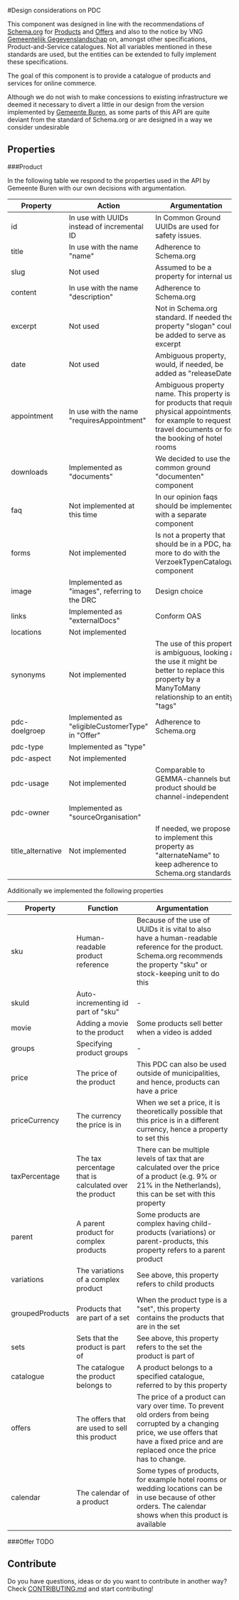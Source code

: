 #Design considerations on PDC

This component was designed in line with the recommendations of [Schema.org](https://schema.org) for [Products](https://schema.org/Product) and [Offers](https://schema.org/Offer) and also to the notice by VNG [Gemeentelijk Gegevenslandschap](https://www.gemmaonline.nl/images/gemmaonline/d/dc/GEMMA_Gegevenslandschap_-_PDC_UPL_Zaaktypen_verwerkingsregister_en_adm_handelingen_v1_0.pdf) on, amongst other specifications, Product-and-Service catalogues. Not all variables mentioned in these standards are used, but the entities can be extended to fully implement these specifications.

The goal of this component is to provide a catalogue of products and services for online commerce.

Although we do not wish to make concessions to existing infrastructure we deemed it necessary to divert a little in our design from the version implemented by [Gemeente Buren](https://pdc.buren.nl), as some parts of this API are quite deviant from the standard of Schema.org or are designed in a way we consider undesirable

Properties
----
###Product

In the following table we respond to the properties used in the API by Gemeente Buren with our own decisions with argumentation.

| Property          | Action                                           | Argumentation |
| ----------------- | ------------------------------------------------ | ------------- |
| id                | In use with UUIDs instead of incremental ID      | In Common Ground UUIDs are used for safety issues. |
| title             | In use with the name "name"                      | Adherence to Schema.org |
| slug              | Not used                                         | Assumed to be a property for internal use
| content           | In use with the name "description"               | Adherence to Schema.org|
| excerpt           | Not used                                         | Not in Schema.org standard. If needed the property "slogan" could be added to serve as excerpt |
| date              | Not used                                         | Ambiguous property, would, if needed, be added as "releaseDate"|
| appointment       | In use with the name "requiresAppointment"       | Ambiguous property name. This property is for products that require physical appointments, for example to request travel documents or for the booking of hotel rooms |
| downloads         | Implemented as "documents"                       | We decided to use the common ground "documenten" component |
| faq               | Not implemented at this time                     | In our opinion faqs should be implemented with a separate component |
| forms             | Not implemented                                  | Is not a property that should be in a PDC, has more to do with the VerzoekTypenCatalogus component |
| image             | Implemented as "images", referring to the DRC    | Design choice |
| links             | Implemented as "externalDocs"                    | Conform OAS |
| locations         | Not implemented                                  |  |
| synonyms          | Not implemented                                  | The use of this property is ambiguous, looking at the use it might be better to replace this property by a ManyToMany relationship to an entity "tags" |
| pdc-doelgroep     | Implemented as "eligibleCustomerType" in "Offer" | Adherence to Schema.org |
| pdc-type          | Implemented as "type"                            |  |
| pdc-aspect        | Not implemented                                  |  |
| pdc-usage         | Not implemented                                  | Comparable to GEMMA-channels but product should be channel-independent |
| pdc-owner         | Implemented as "sourceOrganisation"              |  |
| title_alternative | Not implemented                                  | If needed, we propose to implement this property as "alternateName" to keep adherence to Schema.org standards |

Additionally we implemented the following properties

| Property          | Function                                               | Argumentation |
| ----------------- | ------------------------------------------------------ | ------------- |
| sku               | Human-readable product reference                       | Because of the use of UUIDs it is vital to also have a human-readable reference for the product. Schema.org recommends the property "sku" or stock-keeping unit to do this |
| skuId             | Auto-incrementing id part of "sku"                     | - |
| movie             | Adding a movie to the product                          | Some products sell better when a video is added |
| groups            | Specifying product groups                              | - |
| price             | The price of the product                               | This PDC can also be used outside of municipalities, and hence, products can have a price |
| priceCurrency     | The currency the price is in                           | When we set a price, it is theoretically possible that this price is in a different currency, hence a property to set this |
| taxPercentage     | The tax percentage that is calculated over the product | There can be multiple levels of tax that are calculated over the price of a product (e.g. 9% or 21% in the Netherlands), this can be set with this property |
| parent            | A parent product for complex products                  | Some products are complex having child-products (variations) or parent-products, this property refers to a parent product |
| variations        | The variations of a complex product                    | See above, this property refers to child products |
| groupedProducts   | Products that are part of a set                        | When the product type is a "set", this property contains the products that are in the set |
| sets              | Sets that the product is part of                       | See above, this property refers to the set the product is part of |
| catalogue         | The catalogue the product belongs to                   | A product belongs to a specified catalogue, referred to by this property |
| offers            | The offers that are used to sell this product          | The price of a product can vary over time. To prevent old orders from being corrupted by a changing price, we use offers that have a fixed price and are replaced once the price has to change. |
| calendar          | The calendar of a product                              | Some types of products, for example hotel rooms or wedding locations can be in use because of other orders. The calendar shows when this product is available |

###Offer
TODO

Contribute
----
Do you have questions, ideas or do you want to contribute in another way? Check [CONTRIBUTING.md](https://github.com/ConductionNL/productenendienstencatalogus/blob/master/.github/CONTRIBUTING.md) and start contributing!
